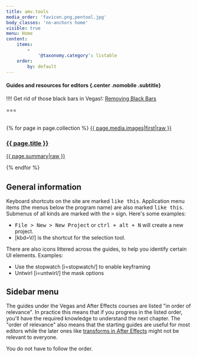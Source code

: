 ```yaml
---
title: amv.tools
media_order: 'favicon.png,pentool.jpg'
body_classes: 'no-anchors home'
visible: true
menu: Home
content:
    items:
        -
            '@taxonomy.category': listable
    order:
        by: default
---
```


#### Guides and resources for editors {.center .nomobile .subtitle}

!!!! Get rid of those black bars in Vegas!: [Removing Black Bars](https://amv.tools/vegas-pro-extra/removing-black-bars)

===

<div class="griddy" style="margin: 2rem 0;" >
{% for page in page.collection %}
    <a href="{{ page.url }}">
		{{ page.media.images|first|raw }}
        <h3>{{ page.title }}</h3>
        <p>{{ page.summary|raw }}</p>
    </a>
{% endfor %}
</div>

## General information

Keyboard shortcuts on the site are marked <kbd>like this</kbd>. Application menu items (the menus below the program name) are also marked <kbd>like this</kbd>. Submenus of all kinds are marked with the <kbd>></kbd> sign. Here's some examples:

* <kbd>File > New > New Project</kbd> or <kbd>ctrl + alt + N</kbd> will create a new project. 
* [kbd=V/] is the shortcut for the selection tool.

There are also icons littered across the guides, to help you identify certain UI elements. Examples: 

* Use the stopwatch [i=stopwatch/] to enable keyframing
* Untwirl [i=untwirl/] the mask options

## Sidebar menu

The guides under the Vegas and After Effects courses are listed "in order of relevance". In practice this means that if you progress in the listed order, you'll have the required knowledge to understand the next chapter. The "order of relevance" also means that the starting guides are useful for most editors while the later ones like [transforms in After Effects](/after-effects/transforms) might not be relevant to everyone.

You do not have to follow the order. 